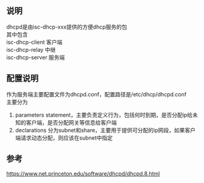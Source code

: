## 说明
dhcpd是由isc-dhcp-xxx提供的方便dhcp服务的包                
其中包含                
isc-dhcp-client      客户端                            
isc-dhcp-relay       中继               
isc-dhcp-server      服务端

## 配置说明
作为服务端主要配置文件为dhcpd.conf，配置路径是/etc/dhcp/dhcpd.conf            
主要分为      
1. parameters statement，主要负责定义行为，包括何时到期，是否分配ip给未知的客户端，是否分配网关等信息给客户端      
2. declarations 分为subnet和share，主要用于提供可分配的ip网段，如果客户端请求动态分配，则应该在subnet中指定







## 参考
https://www.net.princeton.edu/software/dhcpd/dhcpd.8.html         
